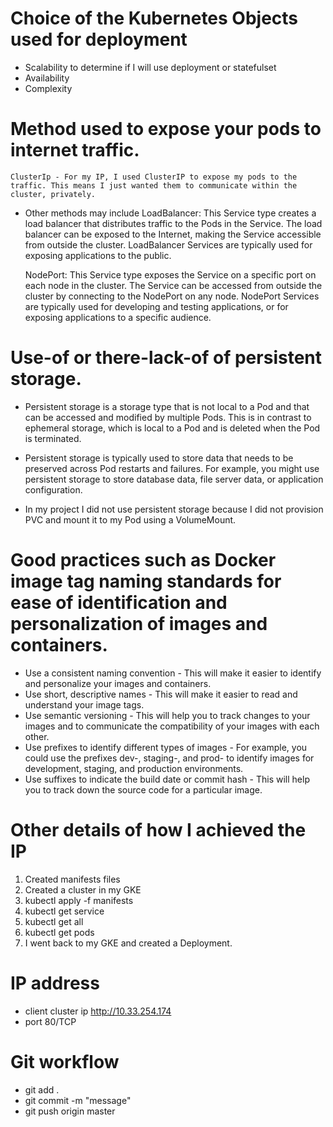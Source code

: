 # Choice of the Kubernetes Objects used for deployment
 - Scalability to determine if I will use deployment or statefulset
 - Availability
 - Complexity
 # Method used to expose your pods to internet traffic.
    ClusterIp - For my IP, I used ClusterIP to expose my pods to the traffic. This means I just wanted them to communicate within the cluster, privately.

   - Other methods may include
     LoadBalancer: This Service type creates a load balancer that distributes traffic to the Pods in the Service. The load 
                 balancer can be exposed to the Internet, making the Service accessible from outside the cluster. LoadBalancer Services are typically used for exposing applications to the public.

      NodePort:    This Service type exposes the Service on a specific port on each node in the cluster. The Service can 
                 be accessed from outside the cluster by connecting to the NodePort on any node. NodePort Services are typically used for developing and testing applications, or for exposing applications to a specific audience. 
                  
# Use-of or there-lack-of of persistent storage.
- Persistent storage is a storage type that is not local to a Pod and that can be accessed and modified by multiple Pods. This is in contrast to ephemeral storage, which is local to a Pod and is deleted when the Pod is terminated.

- Persistent storage is typically used to store data that needs to be preserved across Pod restarts and failures. For example, you might use persistent storage to store database data, file server data, or application configuration.

- In my project I did not use persistent storage because I did not provision PVC and mount it to my Pod using a VolumeMount.

# Good practices such as Docker image tag naming standards for ease of identification and personalization of images and containers.
- Use a consistent naming convention - This will make it easier to identify and personalize your images and containers.
- Use short, descriptive names - This will make it easier to read and understand your image tags.
- Use semantic versioning - This will help you to track changes to your images and to communicate the compatibility of your images with each other.
- Use prefixes to identify different types of images - For example, you could use the prefixes dev-, staging-, and prod- to identify images for development, staging, and production environments.
- Use suffixes to indicate the build date or commit hash - This will help you to track down the source code for a particular image.

# Other details of how I achieved the IP
 1. Created manifests files
 2. Created a cluster in my GKE
 3. kubectl apply -f manifests
 4. kubectl get service
 5. kubectl get all
 6. kubectl get pods
 7. I went back to my GKE and created a Deployment.

 # IP address 
  - client cluster ip  http://10.33.254.174
  - port 80/TCP

 # Git workflow
  - git add .
  - git commit -m "message"
  - git push origin master

